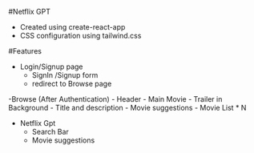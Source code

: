 #Netflix GPT

- Created using create-react-app
- CSS configuration using tailwind.css 

#Features

- Login/Signup page
    - SignIn /Signup form
    - redirect to Browse page

-Browse (After Authentication)
    - Header
    - Main Movie
        - Trailer in Background
        - Title and description
        - Movie suggestions
            - Movie List * N
            
- Netflix Gpt
    - Search Bar 
    - Movie suggestions 